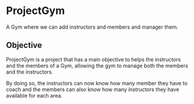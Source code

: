 # ProjectGym
A Gym where we can add instructors and members and manager them.

## Objective
ProjectGym is a project that has a main objective to helps the instructors and the members of a Gym, allowing the gym to manage both the members and the instructors.

By doing so, the instructors can now know how many member they have to coach and the members can also know how many instructors they have available for each area.
